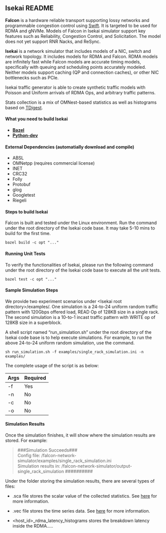 ## Isekai README

**Falcon** is a hardware reliable transport supporting lossy networks and programmable congestion control using [Swift](https://dl.acm.org/doi/10.1145/3387514.3406591). It is targeted to be used for RDMA and gNVMe. Models of Falcon in Isekai simulator support key features such as Reliability, Congestion Control, and Solicitation. The model does not yet support RNR Nacks, and ReSync.

**Isekai** is a network simulator that includes models of a  NIC, switch and network topology.  It includes models for RDMA and Falcon. RDMA models are infinitely fast while Falcon models are accurate timing models, specifically with queuing and scheduling points accurately modeled. Neither models support caching (QP and connection caches), or other NIC bottlenecks such as PCIe.

Isekai traffic generator is able to create synthetic traffic models with Poisson and Uniform arrivals of RDMA Ops, and arbitrary traffic patterns.

Stats collection is a mix of OMNest-based statistics as well as histograms based on [TDigest](https://github.com/facebook/folly/blob/main/folly/stats/TDigest.h).

#### What you need to build Isekai
- **[Bazel](https://bazel.build/)**
- **[Python-dev](https://stackoverflow.com/questions/6230444/how-to-install-python-developer-package)**

#### External Dependencies (automatially download and compile)
- ABSL
- OMNetpp (requires commercial license)
- INET
- CRC32
- Folly
- Protobuf
- glog
- Googletest
- Riegeli

#### Steps to build Isekai

Falcon is built and tested under the Linux environment. Run the command under the root directory of the Isekai code base. It may take 5-10 mins to build for the first time.

```
bazel build -c opt "..."
```

#### Running Unit Tests

To verify the functionalities of Isekai, please run the following command under the root directory of the Isekai code base to execute all the unit tests.

```
bazel test -c opt "..."
```

#### Sample Simulation Steps

We provide two experiment scenarios under \<Isekai root directory>/examples/. One simulation is a 24-to-24 uniform random traffic pattern with 120Gbps offered load, READ Op of 128KB size in a single rack. The second simulation is a 10-to-1 incast traffic pattern with WRITE op of 128KB size in a superblock.

A shell script named “run_simulation.sh” under the root directory of the Isekai code base is to help execute simulations. For example, to run the above 24-to-24 uniform random simulation, use the command.

```
sh run_simulation.sh -f examples/single_rack_simulation.ini -n examples/
```

The complete usage of the script is as below:

| Args | Required |
| ---- | -------- |
| -f <simulation config ini file> | Yes |
| -n <NED file search paths> | No |
| -c <config section> | No |
| -o <simulation result output dir> | No |

#### Simulation Results
Once the simulation finishes, it will show where the simulation results are stored. For example:

> \###Simulation Succeeds### \
> Config file: /falcon-network-simulator/examples/single_rack_simulation.ini \
> Simulation results in: /falcon-network-simulator/output-single_rack_simulation
> \##########

Under the folder storing the simulation results, there are several types of files:
* .sca file stores the scalar value of the collected statistics. See [here](https://doc.omnetpp.org/omnetpp/manual/#sec:ana-sim:scalar-result-files) for more information.
* .vec file stores the time series data. See [here](https://doc.omnetpp.org/omnetpp/manual/#sec:ana-sim:output-vector-files) for more information.

* <host_id>_rdma_latency_histograms stores the breakdown latency inside the RDMA.....


